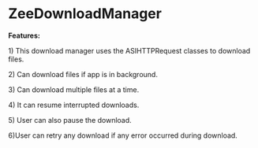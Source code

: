 ZeeDownloadManager
==================

<b>Features:</b>
  <p>1) This download manager uses the ASIHTTPRequest classes to download files.</p> 
  <p>2) Can download files if app is in  background.</p> 
  <p>3) Can download multiple files at a time.</p>
  <p>4) It can resume interrupted downloads.</p>
  <p>5) User can also pause the download.</p></p>
  <p>6)User can retry any download if any error occurred during download.</p>
